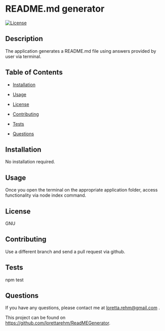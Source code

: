 # README.md generator 
 [![License](https://img.shields.io/badge/License-GNU-lightgray.svg)](https://opensource.org/licenses/GNU)

 ## Description

 The application generates a README.md file using answers provided by user via terminal.

 ## Table of Contents

 * [Installation](#installation)

 * [Usage](#usage)

 * [License](#license)

 * [Contributing](#contributing)

 * [Tests](#tests)

 * [Questions](#questions)

 ## Installation

 No installation required.

 ## Usage

 Once you open the terminal on the appropriate application folder, access functionality via node index command.

 ## License

 GNU

 ## Contributing

 Use a different branch and send a pull request via github.

 ## Tests

 npm test

 ## Questions

 If you have any questions, please contact me at <loretta.rehm@gmail.com> .

 This project can be found on <https://github.com/lorettarehm/ReadMEGenerator>.
